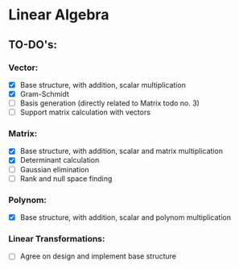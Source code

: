 # Linear Algebra
## TO-DO's:
### Vector:
- [x] Base structure, with addition, scalar multiplication
- [x] Gram-Schmidt
- [ ] Basis generation (directly related to Matrix todo no. 3)
- [ ] Support matrix calculation with vectors
### Matrix:
- [x] Base structure, with addition, scalar and matrix multiplication
- [x] Determinant calculation
- [ ] Gaussian elimination
- [ ] Rank and null space finding
### Polynom:
- [x] Base structure, with addition, scalar and polynom multiplication
### Linear Transformations:
- [ ] Agree on design and implement base structure

